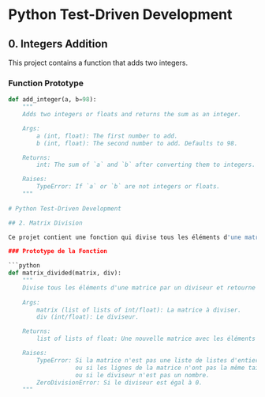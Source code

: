 # Python Test-Driven Development

## 0. Integers Addition

This project contains a function that adds two integers.

### Function Prototype

```python
def add_integer(a, b=98):
    """
    Adds two integers or floats and returns the sum as an integer.

    Args:
        a (int, float): The first number to add.
        b (int, float): The second number to add. Defaults to 98.

    Returns:
        int: The sum of `a` and `b` after converting them to integers.

    Raises:
        TypeError: If `a` or `b` are not integers or floats.
    """
    
# Python Test-Driven Development

## 2. Matrix Division

Ce projet contient une fonction qui divise tous les éléments d'une matrice par un diviseur.

### Prototype de la Fonction

```python
def matrix_divided(matrix, div):
    """
    Divise tous les éléments d'une matrice par un diviseur et retourne une nouvelle matrice.
    
    Args:
        matrix (list of lists of int/float): La matrice à diviser.
        div (int/float): Le diviseur.

    Returns:
        list of lists of float: Une nouvelle matrice avec les éléments divisés par div, arrondis à 2 décimales.

    Raises:
        TypeError: Si la matrice n'est pas une liste de listes d'entiers ou de flottants,
                   ou si les lignes de la matrice n'ont pas la même taille,
                   ou si le diviseur n'est pas un nombre.
        ZeroDivisionError: Si le diviseur est égal à 0.
    """

